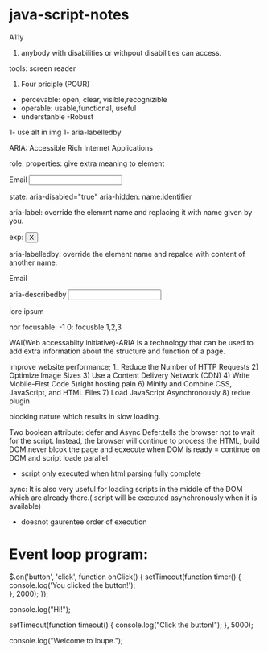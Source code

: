 # java-script-notes
A11y

1) anybody with disabilities or withpout disabilities can access.


tools: screen reader


1) Four priciple (POUR)
  - percevable: open, clear, visible,recognizible
 - operable: usable,functional, useful
 - understanble
 -Robust



1- use alt in img
1- aria-labelledby


ARIA: Accessible Rich Internet Applications

role:
properties: give extra meaning to element

<label for="email">Email</label>
<input type="email" id="email" />

state: aria-disabled="true"
aria-hidden:
name:identifier

aria-label: override the elemrnt name and replacing it with name given by you.

exp: <button aria-label="close" >X</button>

aria-labelledby: override the element name and repalce with content of another name.
<div id"tblLabel">Email</div>
<div id="txtBox" aria-labelledby="tbllabel" id="email"></div>

aria-describedby
<input aria-describedby="a" />
<p id="a">
lore ipsum</p>

nor focusable: -1
0: focusble
1,2,3


WAI(Web accessabiity initiative)-ARIA is a technology that can be used to add extra information about the structure and function of a page.




improve website performance;
 1_ Reduce the Number of HTTP Requests
2) Optimize Image Sizes
3) Use a Content Delivery Network (CDN)
4)  Write Mobile-First Code
5)right hosting paln
6) Minify and Combine CSS, JavaScript, and HTML Files
7) Load JavaScript Asynchronously
8) redue plugin




blocking nature which results in slow loading.

Two boolean attribute: defer and Async
Defer:tells the browser not to wait for the script. Instead, the browser will continue to process the HTML, build DOM.never blcok the page and ecxecute when DOM is ready
 = continue on DOM and script loade parallel
 - script only executed when html parsing fully complete
 
aync:  It is also very useful for loading scripts in the middle of the DOM which are already there.( script will be executed asynchronously when it is available)

  - doesnot gaurentee order of execution


# Event loop program:
$.on('button', 'click', function onClick() {
    setTimeout(function timer() {
        console.log('You clicked the button!');    
    }, 2000);
});

console.log("Hi!");

setTimeout(function timeout() {
    console.log("Click the button!");
}, 5000);

console.log("Welcome to loupe.");





